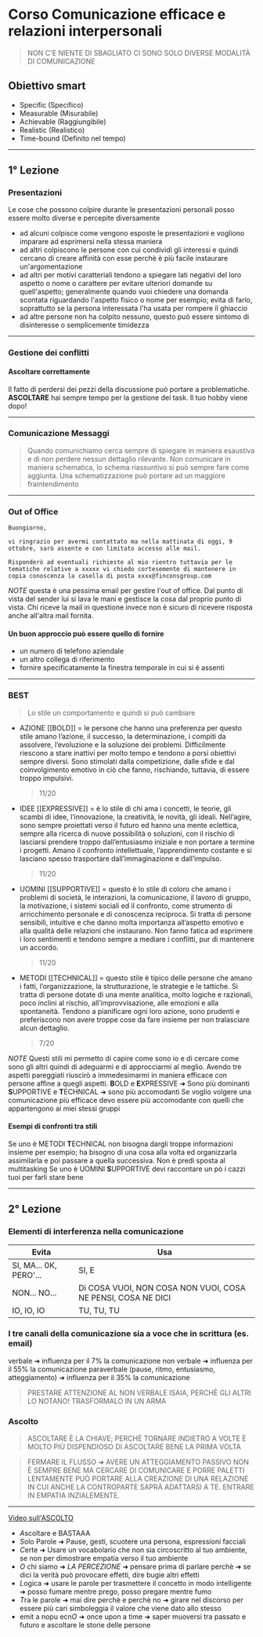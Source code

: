 # Corso Comunicazione efficace e relazioni interpersonali

> NON C'E NIENTE DI SBAGLIATO CI SONO SOLO DIVERSE MODALITÀ DI COMUNICAZIONE

## Obiettivo smart

- Specific (Specifico)
- Measurable (Misurabile)
- Achievable (Raggiungibile)
- Realistic (Realistico)
- Time-bound (Definito nel tempo)

---

## 1° Lezione

### Presentazioni

Le cose che possono colpire durante le presentazioni personali posso essere molto diverse e percepite diversamente

- ad alcuni colpisce come vengono esposte le presentazioni e vogliono imparare ad esprimersi nella stessa maniera
- ad altri colpiscono le persone con cui condividi gli interessi e quindi cercano di creare affinità con esse perchè è più facile instaurare un'argomentazione
- ad altri per motivi caratteriali tendono a spiegare lati negativi del loro aspetto o nome o carattere per evitare ulteriori domande su quell'aspetto; generalmente quando vuoi chiedere una domanda scontata riguardando l'aspetto fisico o nome per esempio; evita di farlo, soprattutto se la persona interessata l'ha usata per rompere il ghiaccio
- ad altre persone non ha colpito nessuno, questo può essere sintomo di disinteresse o semplicemente timidezza

---

### Gestione dei conflitti

#### Ascoltare correttamente

Il fatto di perdersi dei pezzi della discussione può portare a problematiche. **ASCOLTARE** hai sempre tempo per la gestione dei task. Il tuo hobby viene dopo!

---

### Comunicazione Messaggi

> Quando comunichiamo cerca sempre di spiegare in maniera esaustiva e di non perdere nessun dettaglio rilevante.
> Non comunicare in maniera schematica, lo schema riassuntivo si può sempre fare come aggiunta. Una schematizzazione può portare ad un maggiore fraintendimento

---

### Out of Office

```
Buongiorno,
 
vi ringrazio per avermi contattato ma nella mattinata di oggi, 9 ottobre, sarò assente e con limitato accesso alle mail.
 
Risponderò ad eventuali richieste al mio rientro tuttavia per le tematiche relative a xxxxx vi chiedo cortesemente di mantenere in copia conoscenza la casella di posta xxxx@finconsgroup.com
```

_NOTE_ questa è una pessima email per gestire l'out of office. Dal punto di vista del sender lui si lava le mani e gestisce la cosa dal proprio punto di vista. Chi riceve la mail in questione invece non è sicuro di ricevere risposta anche all'altra mail fornita.

#### Un buon approccio può essere quello di fornire

- un numero di telefono aziendale
- un altro collega di riferimento
- fornire specificatamente la finestra temporale in cui si è assenti

---

### BEST

> Lo stile un comportamento e quindi si può cambiare

- AZIONE [[BOLD]] = le persone che hanno una preferenza per questo stile amano l’azione, il successo, la determinazione, i compiti da assolvere, l’evoluzione e la soluzione dei problemi. Difficilmente riescono a stare inattivi per molto tempo e tendono a porsi obiettivi sempre diversi. Sono stimolati dalla competizione, dalle sfide e dal coinvolgimento emotivo in ciò che fanno, rischiando, tuttavia, di essere troppo impulsivi.

  > 11/20

- IDEE [[EXPRESSIVE]] = è lo stile di chi ama i concetti, le teorie, gli scambi di idee, l’innovazione, la creatività, le novità, gli ideali. Nell’agire, sono sempre proiettati verso il futuro ed hanno una mente eclettica, sempre alla ricerca di nuove possibilità o soluzioni, con il rischio di lasciarsi prendere troppo dall’entusiasmo iniziale e non portare a termine i progetti. Amano il confronto intellettuale, l’apprendimento costante e si lasciano spesso trasportare dall’immaginazione e dall’impulso.

  > 11/20

- UOMINI [[SUPPORTIVE]] = questo è lo stile di coloro che amano i problemi di società, le interazioni, la comunicazione, il lavoro di gruppo, la motivazione, i sistemi sociali ed il confronto, come strumento di arricchimento personale e di conoscenza reciproca. Si tratta di persone sensibili, intuitive e che danno molta importanza all’aspetto emotivo e alla qualità delle relazioni che instaurano. Non fanno fatica ad esprimere i loro sentimenti e tendono sempre a mediare i conflitti, pur di mantenere un accordo.

  > 11/20

- METODI [[TECHNICAL]] = questo stile è tipico delle persone che amano i fatti, l’organizzazione, la strutturazione, le strategie e le tattiche. Si tratta di persone dotate di una mente analitica, molto logiche e razionali, poco inclini al rischio, all’improvvisazione, alle emozioni e alla spontaneità. Tendono a pianificare ogni loro azione, sono prudenti e preferiscono non avere troppe cose da fare insieme per non tralasciare alcun dettaglio.
  > 7/20

_NOTE_ Questi stili mi permetto di capire come sono io e di cercare come sono gli altri quindi di adeguarmi e di approcciarmi al meglio. Avendo tre aspetti pareggiati riuscirò a immedesimarmi in maniera efficace con persone affine a quegli aspetti.
**B**OLD e **E**XPRESSIVE ➜ Sono più dominanti
**S**UPPORTIVE e **T**ECHNICAL ➜ sono più accomodanti
Se voglio volgere una comunicazione più efficace devo essere più accomodante con quelli che appartengono ai miei stessi gruppi

#### Esempi di confronti tra stili

Se uno è METODI **T**ECHNICAL non bisogna dargli troppe informazioni insieme per esempio; ha bisogno di una cosa alla volta ed organizzarla assimilarla e poi passare a quella successiva. Non è predi sposta al multitasking
Se uno è UOMINI **S**UPPORTIVE devi raccontare un pò i cazzi tuoi per farli stare bene

---

## 2° Lezione

### Elementi di interferenza nella comunicazione

| Evita                  | Usa                                                          |
| ---------------------- | ------------------------------------------------------------ |
| SI, MA... 0K, PERO'... | SI, E                                                        |
| NON... NO...           | Di COSA VUOI, NON COSA NON VUOI, COSA NE PENSI, COSA NE DICI |
| IO, IO, IO             | TU, TU, TU                                                   |

### I tre canali della comunicazione sia a voce che in scrittura (es. email)

verbale ➜ influenza per il 7% la comunicazione
non verbale ➜ influenza per il 55% la comunicazione
paraverbale (pause, ritmo, entusiasmo, atteggiamento) ➜ influenza per il 35% la comunicazione

> PRESTARE ATTENZIONE AL NON VERBALE ISAIA, PERCHÈ GLI ALTRI LO NOTANO! TRASFORMALO IN UN ARMA

### Ascolto

> ASCOLTARE È LA CHIAVE; PERCHÈ TORNARE INDIETRO A VOLTE È MOLTO PIÙ DISPENDIOSO DI ASCOLTARE BENE LA PRIMA VOLTA

> FERMARE IL FLUSSO ➜ AVERE UN ATTEGGIAMENTO PASSIVO NON È SEMPRE BENE MA CERCARE DI COMUNICARE E PORRE PALETTI LENTAMENTE PUÒ PORTARE ALLA CREAZIONE DI UNA RELAZIONE IN CUI ANCHE LA CONTROPARTE SAPRÀ ADATTARSI A TE. ENTRARE IN EMPATIA INZIALEMENTE.

---

[Video sull'ASCOLTO](<[https://www.youtube.com/watch?v=FHmfO25f-3o](https://www.youtube.com/watch?v=FHmfO25f-3o)>)

- *A*scoltare e BASTAAA
- *S*olo Parole ➜ Pause, gesti, scuotere una persona, espressioni facciali
- *C*erte ➜ Usare un vocabolario che non sia circoscritto al tuo ambiente, se non per dimostrare empatia verso il tuo ambiente
- _O_ chi siamo ➜ _LA PERCEZIONE_ ➜ pensare prima di parlare perchè ➜ se dici la verità può provocare effetti, dire bugie altri effetti
- *L*ogica ➜ usare le parole per trasmettere il concetto in modo intelligente ➜ posso fumare mentre prego, posso pregare mentre fumo
- *T*ra le parole ➜ mai dire perchè e perchè no ➜ girare nel discorso per essere più cari simboleggia il valore che viene dato allo stesso
- emit a nopu ecn*O* ➜ once upon a time ➜ saper muoversi tra passato e futuro e ascoltare le storie delle persone
